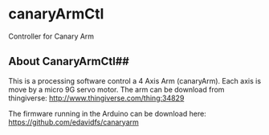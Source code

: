canaryArmCtl
============

Controller for Canary Arm

## About CanaryArmCtl##
This is a processing software control a 4 Axis Arm (canaryArm). Each axis is move by a micro 9G servo motor.
The arm can be download from thingiverse: http://www.thingiverse.com/thing:34829

The firmware running in the Arduino can be download here: https://github.com/edavidfs/canaryarm